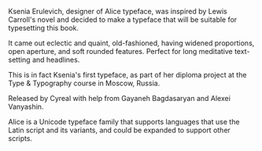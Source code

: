 Ksenia Erulevich, designer of Alice typeface,
was inspired by Lewis Carroll's novel and
decided to make a typeface that will
be suitable for typesetting this book.

It came out eclectic and quaint, old-fashioned, 
having widened proportions, open aperture, and 
soft rounded features. Perfect for long meditative text-setting and headlines.

This is in fact Ksenia's first typeface, as part of 
her diploma project at the Type & Typography course in Moscow, Russia.

Released by Cyreal with help from Gayaneh Bagdasaryan and Alexei Vanyashin.

Alice is a Unicode typeface family that supports 
languages that use the Latin script and its variants, and 
could be expanded to support other scripts.
